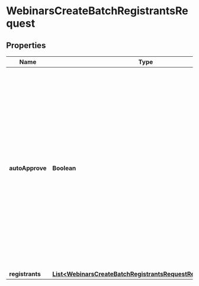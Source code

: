 

# WebinarsCreateBatchRegistrantsRequest


## Properties

| Name | Type | Description | Notes |
|------------ | ------------- | ------------- | -------------|
|**autoApprove** | **Boolean** | If a meeting was scheduled with approval_type &#x60;1&#x60; (manual approval), but you want to automatically approve registrants added via this API, set the value of this field to &#x60;true&#x60;.   You **cannot** use this field to change approval setting for a meeting that was originally scheduled with approval_type &#x60;0&#x60; (automatic approval). |  [optional] |
|**registrants** | [**List&lt;WebinarsCreateBatchRegistrantsRequestRegistrantsInner&gt;**](WebinarsCreateBatchRegistrantsRequestRegistrantsInner.md) |  |  [optional] |



